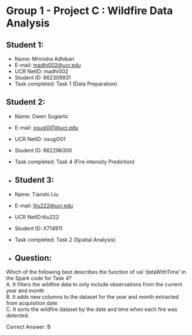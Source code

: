 # Group 1 - Project C : Wildfire Data Analysis #

## Student 1: ##
* Name: Mrinisha Adhikari
* E-mail: madhi002@ucr.edu
* UCR NetID: madhi002
* Student ID: 862309931
* Task completed: Task 1 (Data Preparation)

## Student 2: ##
* Name: Owen Sugiarto
* E-mail: osugi001@ucr.edu
* UCR NetID: osugi001
* Student ID: 862296300
* Task completed: Task 4 (Fire intensity Prediction)

* ## Student 3: ##
* Name: Tianshi Liu
* E-mail: tliu222@ucr.edu
* UCR NetID:tliu222
* Student ID: X714911
* Task completed: Task 2 (Spatial Analysis)

* ## Question: ##
Which of the following best describes the function of val ‘dataWithTime’ in the Spark code for Task 4? </br>
A. It filters the wildfire data to only include observations from the current year and month </br>
B. It adds new columns to the dataset for the year and month extracted from acquisition date </br>
C. It sorts the wildfire dataset by the date and time when each fire was detected. <br>

Correct Answer: B

